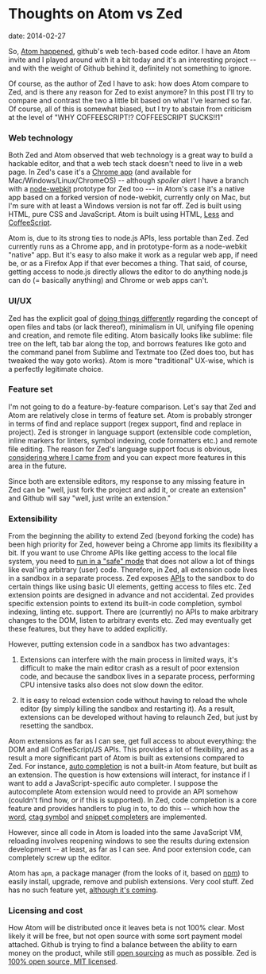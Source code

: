 Thoughts on Atom vs Zed
=======================
date: 2014-02-27

So, [Atom happened][1], github's web tech-based code editor. I have an Atom invite and I played around with it a bit today and it's an interesting project -- and with the weight of Github behind it, definitely not something to ignore.

Of course, as the author of Zed I have to ask: how does Atom compare to Zed, and is there any reason for Zed to exist anymore? In this post I'll try to compare and contrast the two a little bit based on what I've learned so far. Of course, all of this is somewhat biased, but I try to abstain from criticism at the level of "WHY COFFEESCRIPT!? COFFEESCRIPT SUCKS!!1"

### Web technology

Both Zed and Atom observed that web technology is a great way to build a hackable editor, and that a web tech stack doesn't need to live in a web page. In Zed's case it's a [Chrome app][2] (and available for Mac/Windows/Linux/ChromeOS) -- although *spoiler alert* I have a branch with a [node-webkit][3] prototype for Zed too --- in Atom's case it's a native app based on a forked version of node-webkit, currently only on Mac, but I'm sure with at least a Windows version is not far off. Zed is built using HTML, pure CSS and JavaScript. Atom is built using HTML, [Less][4] and [CoffeeScript][5].

Atom is, due to its strong ties to node.js APIs, less portable than Zed. Zed currently runs as a Chrome app, and in prototype-form as a node-webkit "native" app. But it's easy to also make it work as a regular web app, if need be, or as a Firefox App if that ever becomes a thing. That said, of course, getting access to node.js directly allows the editor to do anything node.js can do (= basically anything) and Chrome or web apps can't.

### UI/UX

Zed has the explicit goal of [doing things differently][6] regarding the concept of open files and tabs (or lack thereof), minimalism in UI, unifying file opening and creation, and remote file editing. Atom basically looks like sublime: file tree on the left, tab bar along the top, and borrows features like goto and the command panel from Sublime and Textmate too (Zed does too, but has tweaked the way goto works). Atom is more "traditional" UX-wise, which is a perfectly legitimate choice.

### Feature set

I'm not going to do a feature-by-feature comparison. Let's say that Zed and Atom are relatively close in terms of feature set. Atom is probably stronger in terms of find and replace support (regex support, find and replace in project). Zed is stronger in language support (extensible code completion, inline markers for linters, symbol indexing, code formatters etc.) and remote file editing. The reason for Zed's language support focus is obvious, [considering where I came from][7] and you can expect more features in this area in the future.

Since both are extensible editors, my response to any missing feature in Zed can be "well, just fork the project and add it, or create an extension" and Github will say "well, just write an extension."

### Extensibility

From the beginning the ability to extend Zed (beyond forking the code) has been high priority for Zed, however being a Chrome app limits its flexibility a bit. If you want to use Chrome APIs like getting access to the local file system, you need to [run in a "safe" mode][8] that does not allow a lot of things like eval'ing arbitrary (user) code. Therefore, in Zed, all extension code lives in a sandbox in a separate process. Zed exposes [APIs][9] to the sandbox to do certain things like using basic UI elements, getting access to files etc. Zed extension points are designed in advance and not accidental. Zed provides specific extension points to extend its built-in code completion, symbol indexing, linting etc. support. There are (currently) no APIs to make arbitrary changes to the DOM, listen to arbitrary events etc. Zed may eventually get these features, but they have to added explicitly.

However, putting extension code in a sandbox has two advantages:

1.  Extensions can interfere with the main process in limited ways, it's difficult to make the main editor crash as a result of poor extension code, and because the sandbox lives in a separate process, performing CPU intensive tasks also does not slow down the editor.

2.  It is easy to reload extension code without having to reload the whole editor (by simply killing the sandbox and restarting it). As a result, extensions can be developed without having to relaunch Zed, but just by resetting the sandbox.

Atom extensions as far as I can see, get full access to about everything: the DOM and all CoffeeScript/JS APIs. This provides a lot of flexibility, and as a result a more significant part of Atom is built as extensions compared to Zed. For instance, [auto completion][10] is not a built-in Atom feature, but built as an extension. The question is how extensions will interact, for instance if I want to add a JavaScript-specific auto completer. I suppose the autocomplete Atom extension would need to provide an API somehow (couldn't find how, or if this is supported). In Zed, code completion is a core feature and provides handlers to plug in to, to do this -- which how the [word][11], [ctag symbol][12] and [snippet completers][13] are implemented.

However, since all code in Atom is loaded into the same JavaScript VM, reloading involves reopening windows to see the results during extension development -- at least, as far as I can see. And poor extension code, can completely screw up the editor.

Atom has `apm`, a package manager (from the looks of it, based on [npm][14]) to easily install, upgrade, remove and publish extensions. Very cool stuff. Zed has no such feature yet, [although it's coming][15].

### Licensing and cost

How Atom will be distributed once it leaves beta is not 100% clear. Most likely it will be free, but not open source with some sort payment model attached. Github is trying to find a balance between the ability to earn money on the product, while still [open sourcing][16] as much as possible. Zed is [100% open source, MIT licensed][17].

 [1]: http://atom.io
 [2]: https://chrome.google.com/webstore/detail/zed-code-editor/pfmjnmeipppmcebplngmhfkleiinphhp
 [3]: https://github.com/rogerwang/node-webkit
 [4]: http://lesscss.org
 [5]: http://coffeescript.org/
 [6]: http://zedapp.org/vision/
 [7]: http://zef.me/3881/post-phd-plans-cloud-9-ide
 [8]: http://developer.chrome.com/apps/contentSecurityPolicy
 [9]: https://github.com/zedapp/zed/tree/master/app/config/api/zed
 [10]: https://github.com/atom/autocomplete
 [11]: https://github.com/zedapp/zed/blob/master/app/config/default/command/text_completer.js
 [12]: https://github.com/zedapp/zed/blob/master/app/config/default/command/ctags_completer.js
 [13]: https://github.com/zedapp/zed/blob/master/app/config/default/command/snippet_completer.js
 [14]: http://npmjs.org
 [15]: https://github.com/zedapp/zed/pull/90
 [16]: https://github.com/atom
 [17]: https://github.com/zedapp/zed
